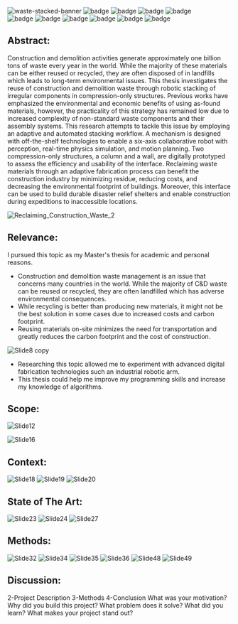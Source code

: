 ![waste-stacked-banner](https://user-images.githubusercontent.com/94768955/167930980-cb15e12e-4511-4b71-894f-2023a8ad7edc.jpg)
![badge](https://img.shields.io/badge/-Research-lightgrey) ![badge](https://img.shields.io/badge/-Robotic%20Fabrication-lightgrey) ![badge](https://img.shields.io/badge/-Waste%20Management-lightgrey) ![badge](https://img.shields.io/badge/-Material%20Reclamation-lightgrey)<br>
![badge](https://img.shields.io/badge/-Python-lightgrey) ![badge](https://img.shields.io/badge/-Open%20CV-lightgrey) ![badge](https://img.shields.io/badge/-Rhino%203D-lightgrey) ![badge](https://img.shields.io/badge/-Grasshopper%203D-lightgrey) ![badge](https://img.shields.io/badge/-PhysX-lightgrey) ![badge](https://img.shields.io/badge/-3D%20Bin--Packing-lightgrey)

## Abstract:
Construction and demolition activities generate approximately one billion tons of waste every year in the world. While the majority of these materials can be either reused or recycled, they are often disposed of in landfills which leads to long-term environmental issues. This thesis investigates the reuse of construction and demolition waste through robotic stacking of irregular components in compression-only structures. Previous works have emphasized the environmental and economic benefits of using as-found materials, however, the practicality of this strategy has remained low due to increased complexity of non-standard waste components and their assembly systems. This research attempts to tackle this issue by employing an adaptive and automated stacking workflow. A mechanism is designed with off-the-shelf technologies to enable a six-axis collaborative robot with perception, real-time physics simulation, and motion planning. Two compression-only structures, a column and a wall, are digitally prototyped to assess the efficiency and usability of the interface. Reclaiming waste materials through an adaptive fabrication process can benefit the construction industry by minimizing residue, reducing costs, and decreasing the environmental footprint of buildings. Moreover, this interface can be used to build durable disaster relief shelters and enable construction during expeditions to inaccessible locations.

![Reclaiming_Construction_Waste_2](https://user-images.githubusercontent.com/94768955/167940252-908d0cfd-ec8b-498a-ae52-c1203987a6e2.png)

## Relevance:
I pursued this topic as my Master's thesis for academic and personal reasons.
- Construction and demolition waste management is an issue that concerns many countries in the world. While the majority of C&D waste can be reused or recycled, they are often landfilled which has adverse environmental consequences. 
- While recycling is better than producing new materials, it might not be the best solution in some cases due to increased costs and carbon footprint.
- Reusing materials on-site minimizes the need for transportation and greatly reduces the carbon footprint and the cost of construction.

![Slide8 copy](https://user-images.githubusercontent.com/94768955/167948837-033dd52f-e730-4a1b-85d4-bb9dc518bd03.jpg)

- Researching this topic allowed me to experiment with advanced digital fabrication technologies such an industrial robotic arm.
- This thesis could help me improve my programming skills and increase my knowledge of algorithms.

## Scope:

![Slide12](https://user-images.githubusercontent.com/94768955/167950225-ac328987-f4c8-4d89-b7a4-3957cf0856a7.jpg)


![Slide16](https://user-images.githubusercontent.com/94768955/167949450-e346c925-0467-40bc-8c3e-89f984f7016a.jpg)


## Context:
![Slide18](https://user-images.githubusercontent.com/94768955/167950896-fb20f592-5636-4a45-98e4-57f093dbb378.JPG)
![Slide19](https://user-images.githubusercontent.com/94768955/167950897-74c3271b-6e23-4667-949a-54b2bc38814f.JPG)
![Slide20](https://user-images.githubusercontent.com/94768955/167950898-0cbbd5b2-7d80-463a-9a1f-b66b393d8d86.JPG)

## State of The Art:
![Slide23](https://user-images.githubusercontent.com/94768955/167951538-74904808-01c8-4cae-9051-7f94cf723326.JPG)
![Slide24](https://user-images.githubusercontent.com/94768955/167951540-cf189518-68ac-42fe-b320-6120d1881896.JPG)
![Slide27](https://user-images.githubusercontent.com/94768955/167951542-3a5af7c6-7900-4ccd-ad88-aef932b0e4ef.JPG)

## Methods:
![Slide32](https://user-images.githubusercontent.com/94768955/167970160-fe949777-2227-4919-a8d6-e5ea466f7eb3.JPG)
![Slide34](https://user-images.githubusercontent.com/94768955/167970180-9bd4af74-a2ef-4427-a242-2f49adeb251b.JPG)
![Slide35](https://user-images.githubusercontent.com/94768955/167970181-900892f0-3d9e-4e84-9c2e-d39d8491e06d.JPG)
![Slide36](https://user-images.githubusercontent.com/94768955/167970183-3f563cd6-95a0-4c02-b3f5-2062286a2a50.JPG)
![Slide48](https://user-images.githubusercontent.com/94768955/167970185-f9815bd3-0bb9-4d97-b256-0c9ef035a124.jpg)
![Slide49](https://user-images.githubusercontent.com/94768955/167970186-28fd7a2d-8f53-42d9-85f9-9799e9c128af.jpg)


## Discussion:


2-Project Description
3-Methods
4-Conclusion
What was your motivation?
Why did you build this project?
What problem does it solve?
What did you learn?
What makes your project stand out?
